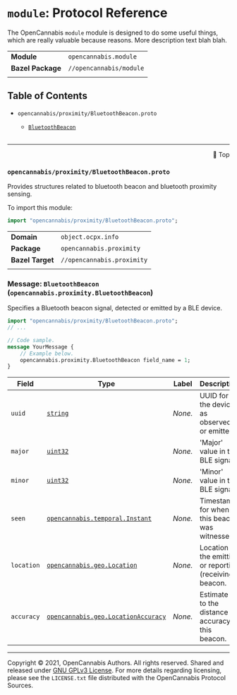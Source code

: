 # `module`: Protocol Reference
<a name="top"></a>

The OpenCannabis `module` module is designed to do some useful things, which are really valuable because reasons. More
description text blah blah.

|                   |                           |
| ----------------- | ------------------------- |
| **Module**        | `opencannabis.module`     |
| **Bazel Package** | `//opencannabis/module`   |
|                   |                           |

## Table of Contents

<ul>

<li><code>opencannabis/proximity/BluetoothBeacon.proto</code></li>

<ul>
    <li><a href="#opencannabis.proximity.BluetoothBeacon"><code>BluetoothBeacon</code></a></li>
</ul><br />


</ul>




_________________



<a name="opencannabis/proximity/BluetoothBeacon.proto"></a>
<p align="right"><a href="#top" style="text-decoration:none">🔼 Top</a></p>

### `opencannabis/proximity/BluetoothBeacon.proto`

Provides structures related to bluetooth beacon and bluetooth proximity sensing.

To import this module:

```proto
import "opencannabis/proximity/BluetoothBeacon.proto";
```

|                  |                    |
| ---------------- | ------------------ |
| **Domain**       | `object.ocpx.info` |
| **Package**      | `opencannabis.proximity`     |
| **Bazel Target** | `//opencannabis.proximity`   |
|                  |                    |



<a name="opencannabis.proximity.BluetoothBeacon"></a>

### Message: <code>BluetoothBeacon</code> (`opencannabis.proximity.BluetoothBeacon`)

Specifies a Bluetooth beacon signal, detected or emitted by a BLE device.

```proto
import "opencannabis/proximity/BluetoothBeacon.proto";
// ...

// Code sample.
message YourMessage {
    // Example below.
    opencannabis.proximity.BluetoothBeacon field_name = 1;
}

```


| Field | Type | Label | Description |
| ----- | ---- | ----- | ----------- |
| `uuid` | [`string`](#string) | *None.* | UUID for the device, as observed or emitted. |
| `major` | [`uint32`](#uint32) | *None.* | 'Major' value in the BLE signal. |
| `minor` | [`uint32`](#uint32) | *None.* | 'Minor' value in the BLE signal. |
| `seen` | [`opencannabis.temporal.Instant`](#opencannabis.temporal.Instant) | *None.* | Timestamp for when this beacon was witnessed. |
| `location` | [`opencannabis.geo.Location`](#opencannabis.geo.Location) | *None.* | Location of the emitting or reporting (receiving) beacon. |
| `accuracy` | [`opencannabis.geo.LocationAccuracy`](#opencannabis.geo.LocationAccuracy) | *None.* | Estimate as to the distance accuracy of this beacon. |






<!-- end messages -->

<!-- end enums -->

<!-- end HasExtensions -->

<!-- end services -->



---

Copyright &copy; 2021, OpenCannabis Authors. All rights reserved. Shared and released under
[GNU GPLv3 License](https://www.gnu.org/licenses/gpl-3.0.en.html). For more details regarding licensing, please see the
`LICENSE.txt` file distributed with the OpenCannabis Protocol Sources.
